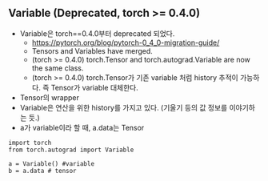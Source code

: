 ## Variable (Deprecated, torch >= 0.4.0)
- Variable은 torch==0.4.0부터 deprecated 되었다.
    - https://pytorch.org/blog/pytorch-0_4_0-migration-guide/
    - Tensors and Variables have merged.
    - (torch >= 0.4.0) torch.Tensor and torch.autograd.Variable are now the same class.
    - (torch >= 0.4.0) torch.Tensor가 기존 variable 처럼 history 추적이 가능하다. 즉 Tensor가 variable 대체한다.
- Tensor의 wrapper
- Variable은 연산을 위한 history를 가지고 있다. (기울기 등의 값 정보를 이야기하는 듯.)
- a가 variable이라 할 때, a.data는 Tensor
```
import torch
from torch.autograd import Variable

a = Variable() #variable
b = a.data # tensor

```